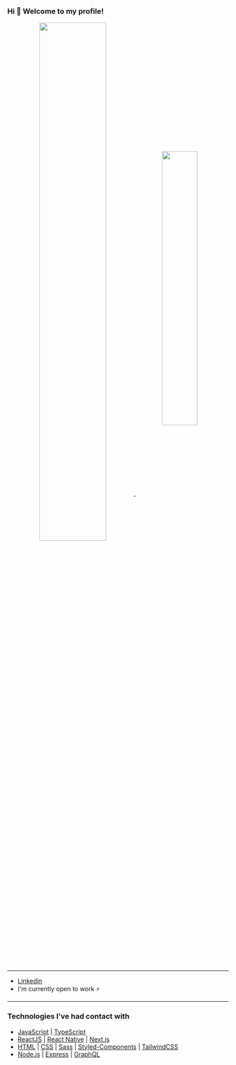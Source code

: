 ### Hi 👋 Welcome to my profile!

<p align="center">
  <a href="https://github.com/anuraghazra/github-readme-stats">
    <img width="55%" align="center" src="https://github-readme-stats.vercel.app/api?username=marceometry&hide=issues&show_icons=true&theme=nord" />
    <img width="40%" align="center" src="https://github-readme-stats.vercel.app/api/top-langs?username=marceometry&langs_count=5&layout=compact&theme=nord" />
  </a>
</p>
  
<hr>

- [Linkedin](https://www.linkedin.com/in/marcelino-teixeira-796907212/)
- I'm currently open to work ⚡

<hr>

### Technologies I've had contact with

- [JavaScript](https://developer.mozilla.org/pt-BR/docs/Web/JavaScript) | [TypeScript](https://www.typescriptlang.org/)
- [ReactJS](https://reactjs.org) | [React Native](https://reactnative.dev/) | [Next.js](https://nextjs.org/)
- [HTML](https://developer.mozilla.org/pt-BR/docs/Web/HTML) | [CSS](https://developer.mozilla.org/pt-BR/docs/Web/CSS) | [Sass](https://sass-lang.com/) | [Styled-Components](https://styled-components.com/) | [TailwindCSS](https://tailwindcss.com/)
- [Node.js](https://nodejs.org/en/) | [Express](https://expressjs.com/pt-br/) | [GraphQL](https://graphql.org/)

